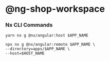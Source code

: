 # @ng-shop-workspace

### Nx CLI Commands

```shell
yarn nx g @nx/angular:host $APP_NAME

npx nx g @nx/angular:remote $APP_NAME \
--directory=apps/$APP_NAME \
--host=$HOST_NAME
```

